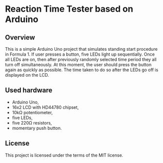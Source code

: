 # Reaction Time Tester based on Arduino
## Overview

This is a simple Arduino Uno project that simulates standing start procedure in Formula 1. If user presses a button, five LEDs light up sequentially. Once all LEDs are on, then after previously randomly selected time period they all turn off simultaneously. At this moment, the user should press the button again as quickly as possible. The time taken to do so after the LEDs go off is displayed on the LCD.

## Used hardware

- Arduino Uno,
- 16x2 LCD with HD44780 chipset,
- 10kΩ potentiometer,
- five LEDs,
- five 220Ω resistors,
- momentary push button.

## License

This project is licensed under the terms of the MIT license.
